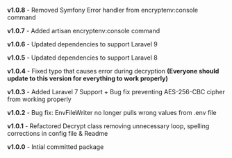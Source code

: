 **v1.0.8** - Removed Symfony Error handler from encryptenv:console command

**v1.0.7** - Added artisan encryptenv:console command 

**v1.0.6** - Updated dependencies to support Laravel 9

**v1.0.5** - Updated dependencies to support Laravel 8

**v1.0.4** - Fixed typo that causes error during decryption **(Everyone should update to this version for everything to work properly)** 

**v1.0.3** - Added Laravel 7 Support + Bug fix preventing AES-256-CBC cipher from working properly 

**v1.0.2** - Bug fix: EnvFileWriter no longer pulls wrong values from .env file

**v1.0.1** - Refactored Decrypt class removing unnecessary loop, spelling corrections in config file & Readme

**v1.0.0** - Intial committed package

